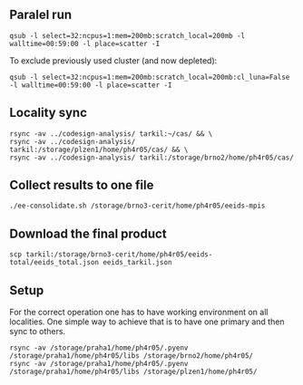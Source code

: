 ## Paralel run

```
qsub -l select=32:ncpus=1:mem=200mb:scratch_local=200mb -l walltime=00:59:00 -l place=scatter -I
```

To exclude previously used cluster (and now depleted):

```
qsub -l select=32:ncpus=1:mem=200mb:scratch_local=200mb:cl_luna=False -l walltime=00:59:00 -l place=scatter -I
```

## Locality sync

```
rsync -av ../codesign-analysis/ tarkil:~/cas/ && \
rsync -av ../codesign-analysis/ tarkil:/storage/plzen1/home/ph4r05/cas/ && \
rsync -av ../codesign-analysis/ tarkil:/storage/brno2/home/ph4r05/cas/
```

## Collect results to one file

```
./ee-consolidate.sh /storage/brno3-cerit/home/ph4r05/eeids-mpis
```

## Download the final product

```
scp tarkil:/storage/brno3-cerit/home/ph4r05/eeids-total/eeids_total.json eeids_tarkil.json
```

## Setup

For the correct operation one has to have working environment on all localities.
One simple way to achieve that is to have one primary and then sync to others.

```
rsync -av /storage/praha1/home/ph4r05/.pyenv /storage/praha1/home/ph4r05/libs /storage/brno2/home/ph4r05/
rsync -av /storage/praha1/home/ph4r05/.pyenv /storage/praha1/home/ph4r05/libs /storage/plzen1/home/ph4r05/
```

